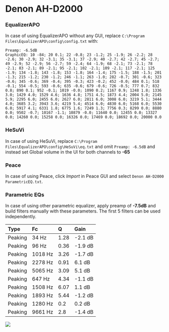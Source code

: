 # Denon AH-D2000

### EqualizerAPO
In case of using EqualizerAPO without any GUI, replace `C:\Program Files\EqualizerAPO\config\config.txt`
with:
```
Preamp: -6.5dB
GraphicEQ: 10 -84; 20 0.1; 22 -0.8; 23 -1.2; 25 -1.9; 26 -2.2; 28 -2.6; 30 -2.9; 32 -3.1; 35 -3.1; 37 -2.9; 40 -2.7; 42 -2.7; 45 -2.7; 49 -2.9; 52 -2.9; 56 -2.7; 59 -2.4; 64 -1.9; 68 -2.1; 73 -2.1; 78 -2.1; 83 -2.1; 89 -2.1; 95 -2.1; 102 -2.1; 109 -2.1; 117 -2.1; 125 -1.9; 134 -1.8; 143 -1.8; 153 -1.8; 164 -1.4; 175 -1.5; 188 -1.5; 201 -1.3; 215 -1.2; 230 -1.2; 246 -1.1; 263 -1.0; 282 -0.7; 301 -0.6; 323 -0.6; 345 -0.6; 369 -0.4; 395 -0.3; 423 -0.2; 452 -0.0; 484 0.1; 518 -0.1; 554 -0.5; 593 -0.6; 635 -0.6; 679 -0.6; 726 -0.5; 777 0.7; 832 0.8; 890 0.1; 952 -0.1; 1019 -0.0; 1090 0.2; 1167 0.9; 1248 1.8; 1336 3.0; 1429 4.0; 1529 4.6; 1636 4.8; 1751 4.5; 1873 4.4; 2004 5.0; 2145 5.9; 2295 6.0; 2455 6.0; 2627 6.0; 2811 6.0; 3008 6.0; 3219 5.1; 3444 4.0; 3685 3.2; 3943 3.6; 4219 5.4; 4514 6.0; 4830 6.0; 5168 6.0; 5530 6.0; 5917 4.1; 6331 1.8; 6775 1.6; 7249 1.3; 7756 0.3; 8299 0.0; 8880 0.0; 9502 -0.7; 10167 -1.1; 10879 -0.0; 11640 0.0; 12455 0.0; 13327 0.0; 14260 0.0; 15258 0.0; 16326 0.0; 17469 0.0; 18692 0.0; 20000 0.0
```

### HeSuVi
In case of using HeSuVi, replace `C:\Program Files\EqualizerAPO\config\HeSuVi\eq.txt` and omit `Preamp:
-6.5dB` and instead set Global volume in the UI for both channels to **-65**

### Peace
In case of using Peace, click *Import* in Peace GUI and select `Denon AH-D2000 ParametricEQ.txt`.

### Parametric EQs
In case of using other parametric equalizer, apply preamp of **-7.5dB** and build filters manually with
these parameters. The first 5 filters can be used independently.

| Type    | Fc      |    Q | Gain    |
|:--------|:--------|:-----|:--------|
| Peaking | 34 Hz   | 1.28 | -2.1 dB |
| Peaking | 96 Hz   | 0.36 | -1.9 dB |
| Peaking | 1018 Hz | 3.26 | -1.7 dB |
| Peaking | 2278 Hz | 0.91 | 6.1 dB  |
| Peaking | 5065 Hz | 3.09 | 5.1 dB  |
| Peaking | 647 Hz  | 4.34 | -1.1 dB |
| Peaking | 1508 Hz | 6.07 | 1.1 dB  |
| Peaking | 1893 Hz | 5.44 | -1.2 dB |
| Peaking | 1280 Hz | 0.2  | 0.2 dB  |
| Peaking | 9661 Hz | 2.8  | -1.4 dB |

![](https://raw.githubusercontent.com/jaakkopasanen/AutoEq/master/results/headphonecom/headphonecom/Denon%20AH-D2000/Denon%20AH-D2000.png)